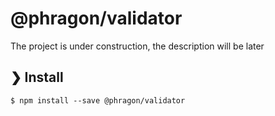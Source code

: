 # @phragon/validator

The project is under construction, the description will be later

## ❯ Install

```
$ npm install --save @phragon/validator
```
